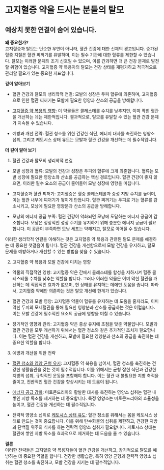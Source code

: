 # 고지혈증 약을 드시는 분들의 탈모

## 예상치 못한 연결이 숨어 있습니다.

**왜 중요한가?**  
 고지혈증과 탈모는 단순한 우연이 아니라, 혈관 건강에 대한 신체의 경고입니다. 증가된 혈중 지질은 혈관 찌꺼기를 유발하며, 이는 필수 기관에 대한 혈류를 제한할 수 있습니다. 탈모는 이러한 문제의 조기 신호일 수 있으며, 이를 간과하면 더 큰 건강 문제로 발전할 위험이 있습니다. 고지혈증 약 복용자의 탈모는 건강 상태를 재평가하고 적극적으로 관리할 필요가 있는 중요한 지표입니다.  
  
**깊이 알아보기**  
 
 - 혈관 건강과 탈모의 생리학적 연결: 모발의 성장은 두피 혈류에 의존하며, 고지혈증으로 인한 혈관 찌꺼기는 모발에 필요한 영양과 산소의 공급을 방해합니다.  
  
 - [고지혈증 약 복용의 영향](/m04/m0401/m040102/m04010205): 이 약물들은 콜레스테롤 수치를 낮추지만, 이미 막힌 혈관을 개선하는 데는 제한적입니다. 결과적으로, 탈모를 유발할 수 있는 혈관 건강 문제가 지속될 수 있습니다.  
  
 - 예방과 개선 전략: 혈관 청소를 위한 건강한 식단, 에너지 대사를 촉진하는 영양소 섭취, 그리고 케토시스 상태 유도는 모발과 혈관 건강을 개선하는 데 필수적입니다.  
 
**더 깊이 알아 보기**  
  
 1. 혈관 건강과 탈모의 생리학적 연결  
  
 - 모발 성장과 혈류: 모발의 건강과 성장은 두피의 혈류에 크게 의존합니다. 혈류는 모발 성장에 필요한 영양소와 산소를 공급하는 핵심 경로입니다. 혈관 건강이 좋지 않으면, 이러한 필수 요소의 공급이 줄어들어 모발 성장에 영향을 미칩니다.  
  
 - 고지혈증과 혈관 찌꺼기: 고지혈증은 혈중 콜레스테롤과 중성 지방 수치를 높이며, 이는 혈관 내부에 찌꺼기가 쌓이게 만듭니다. 혈관 찌꺼기는 두피로 가는 혈류를 감소시키고, 모낭에 필요한 영양분과 산소의 공급을 방해합니다.  
  
 - 모낭의 에너지 공급 부족: 혈관 건강이 악화되면 모낭에 도달하는 에너지 공급이 감소합니다. 모낭은 정상적인 성장 주기를 유지하기 위해 충분한 에너지 공급이 필요합니다. 이 공급이 부족하면 모낭 세포는 약해지고, 탈모로 이어질 수 있습니다.  
  
이러한 생리학적 연결을 이해하는 것은 고지혈증 약 복용과 관련된 탈모 문제를 해결하는 데 중요한 첫걸음이 됩니다. 혈관 건강을 개선함으로써 모발 건강을 유지하고, 탈모 문제를 예방하거나 개선할 수 있는 방법을 찾을 수 있습니다.  
  
2. 고지혈증 약 복용과 모발 건강에 미치는 영향  
  
 - 약물의 직접적인 영향: 고지혈증 약은 간에서 콜레스테롤 합성을 저하시켜 혈중 콜레스테롤 수치를 낮추는 역할을 합니다. 그러나 이러한 약물은 이미 막힌 혈관을 개선하는 데 직접적인 효과가 없으며, 현 상태를 유지하는 데에만 도움을 줍니다. 따라서, 고지혈증 약에만 의존하는 것은 탈모 개선에 한계가 있습니다.  
  
 - 혈관 건강과 모발 영양: 고지혈증 약물이 혈류를 유지하는 데 도움을 줄지라도, 이미 막힌 두피의 모세혈관을 통해 필요한 영양분과 산소를 공급하는 것은 어렵습니다. 이는 모발 건강에 필수적인 요소의 공급에 영향을 미칠 수 있습니다.  
  
 - 장기적인 영향과 관리: 고지혈증 약은 증상 유지에 초점을 맞춘 약물입니다. 모발과 혈관 건강을 모두 개선하기 위해서는 혈관 청소와 같은 추가적인 조치가 필요합니다. 이는 혈관 건강을 개선하고, 모발에 필요한 영양분과 산소의 공급을 촉진하는 데 중요한 역할을 합니다.  
  
3. 예방과 개선을 위한 전략  
  
 - [혈관 청소와 영양 균형 유지](/m04/m0403/m040302): 고지혈증 약 복용을 넘어서, 혈관 청소를 촉진하는 건강한 생활습관을 갖는 것이 필수적입니다. 이를 위해서는 균형 잡힌 식단과 건강한 지방의 섭취, 규칙적인 운동을 포함해야 합니다. 이는 혈관 내 불필요한 지방 축적을 줄이고, 전반적인 혈관 건강을 향상시키는 데 도움이 됩니다.  
  
 - [에너지 공급 강화](/m04/m0403/m040301/m04030101): 미토콘드리아의 활발한 대사를 촉진하는 영양소 섭취는 혈관 내 쌓인 지방 독소를 제거하는 데 중요합니다. 특정 영양소는 미토콘드리아의 효율성을 높이고, 혈관 건강을 개선하는 데 필수적입니다.  
  
 - 전략적 영양소 섭취로 [케토시스 상태 유도](/m04/m0407/m040703): 혈관 청소를 위해서는 몸을 케토시스 상태로 만드는 것이 중요합니다. 이를 위해 탄수화물의 섭취를 제한하고, 건강한 지방과 단백질 위주의 식사를 하는 전략적 영양소 섭취가 필요합니다. 케토시스 상태는 혈관에 쌓인 지방 독소를 효과적으로 제거하는 데 도움을 줄 수 있습니다.  
  
**결론**  
이러한 전략들은 고지혈증 약 복용자들이 혈관 건강을 개선하고, 장기적으로 탈모를 예방하는 데 중요한 역할을 합니다. 건강한 생활습관, 특히 영양 균형과 전략적 영양소 섭취는 혈관 청소를 촉진하고, 모발 건강을 지키는 데 필수적입니다.
<!--stackedit_data:
eyJoaXN0b3J5IjpbLTI0ODI2MjE4NSwxMTIyNDkzNjQ4XX0=
-->